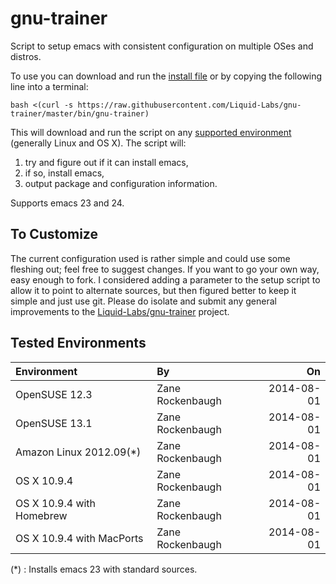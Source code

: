 gnu-trainer
===========

Script to setup emacs with consistent configuration on multiple OSes and distros.

To use you can download and run the [install file](https://raw.githubusercontent.com/Liquid-Labs/gnu-trainer/master/bin/gnu-trainer) or by copying the following line into a terminal:

```
bash <(curl -s https://raw.githubusercontent.com/Liquid-Labs/gnu-trainer/master/bin/gnu-trainer)
```

This will download and run the script on any [supported environment](#tested-environments) (generally Linux and OS X). The script will:

1. try and figure out if it can install emacs,
2. if so, install emacs,
3. output package and configuration information.

Supports emacs 23 and 24.

To Customize
------------

The current configuration used is rather simple and could use some fleshing out; feel free to suggest changes. If you want to go your own way, easy enough to fork. I considered adding a parameter to the setup script to allow it to point to alternate sources, but then figured better to keep it simple and just use git. Please do isolate and submit any general improvements to the [Liquid-Labs/gnu-trainer](https://github.com/Liquid-Labs/gnu-trainer) project.

Tested Environments
-------------------

|Environment|By|On|
|:-----|:----|----:|
|OpenSUSE 12.3|Zane Rockenbaugh|2014-08-01|
|OpenSUSE 13.1|Zane Rockenbaugh|2014-08-01|
|Amazon Linux 2012.09(*)|Zane Rockenbaugh|2014-08-01|
|OS X 10.9.4|Zane Rockenbaugh|2014-08-01|
|OS X 10.9.4 with Homebrew|Zane Rockenbaugh|2014-08-01|
|OS X 10.9.4 with MacPorts|Zane Rockenbaugh|2014-08-01|

(*) : Installs emacs 23 with standard sources.
